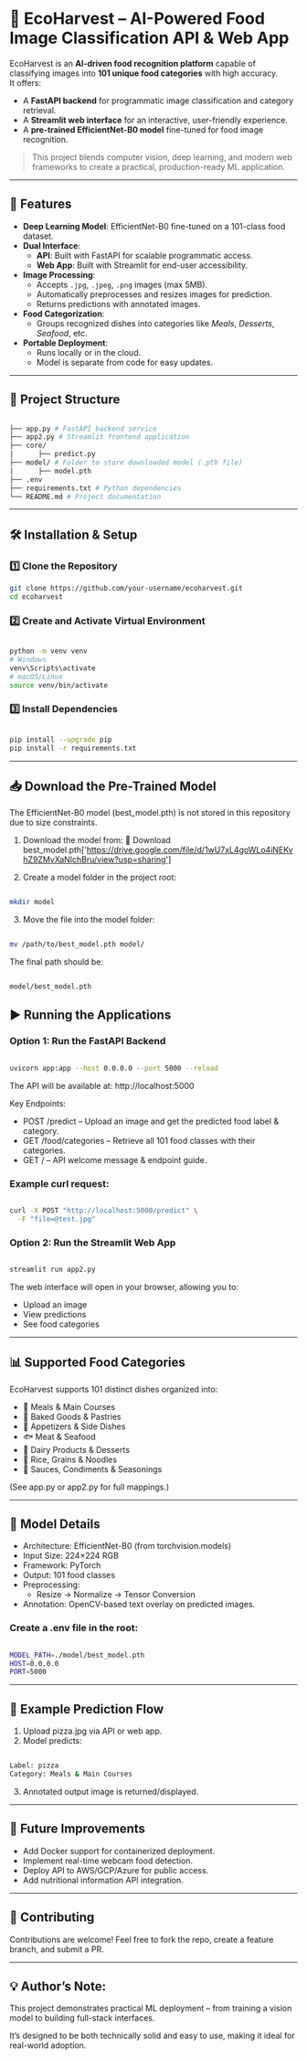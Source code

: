 # 🍏 EcoHarvest – AI-Powered Food Image Classification API & Web App

EcoHarvest is an **AI-driven food recognition platform** capable of classifying images into **101 unique food categories** with high accuracy.  
It offers:

- A **FastAPI backend** for programmatic image classification and category retrieval.  
- A **Streamlit web interface** for an interactive, user-friendly experience.  
- A **pre-trained EfficientNet-B0 model** fine-tuned for food image recognition.  

> This project blends computer vision, deep learning, and modern web frameworks to create a practical, production-ready ML application.

---

## 🚀 Features

- **Deep Learning Model**: EfficientNet-B0 fine-tuned on a 101-class food dataset.
- **Dual Interface**:
  - **API**: Built with FastAPI for scalable programmatic access.
  - **Web App**: Built with Streamlit for end-user accessibility.
- **Image Processing**:
  - Accepts `.jpg`, `.jpeg`, `.png` images (max 5MB).
  - Automatically preprocesses and resizes images for prediction.
  - Returns predictions with annotated images.
- **Food Categorization**:
  - Groups recognized dishes into categories like *Meals*, *Desserts*, *Seafood*, etc.
- **Portable Deployment**:
  - Runs locally or in the cloud.
  - Model is separate from code for easy updates.

---

## 📂 Project Structure
```bash

├── app.py # FastAPI backend service
├── app2.py # Streamlit frontend application
├── core/ 
|      ├── predict.py
├── model/ # Folder to store downloaded model (.pth file)
|      ├── model.pth
├── .env
├── requirements.txt # Python dependencies
└── README.md # Project documentation

```


---

## 🛠️ Installation & Setup

### 1️⃣ Clone the Repository
```bash
git clone https://github.com/your-username/ecoharvest.git
cd ecoharvest

```

### 2️⃣ Create and Activate Virtual Environment
```bash

python -m venv venv
# Windows
venv\Scripts\activate
# macOS/Linux
source venv/bin/activate

```

### 3️⃣ Install Dependencies

```bash

pip install --upgrade pip
pip install -r requirements.txt

```

---

## 📥 Download the Pre-Trained Model

The EfficientNet-B0 model (best_model.pth) is not stored in this repository due to size constraints.

1. Download the model from:
📎 Download best_model.pth['https://drive.google.com/file/d/1wU7xL4goWLo4iNEKvhZ9ZMvXaNlchBru/view?usp=sharing']

2. Create a model folder in the project root:

```bash 

mkdir model

```

3. Move the file into the model folder:

```bash

mv /path/to/best_model.pth model/

```

The final path should be:

```bash

model/best_model.pth

```

## ▶️ Running the Applications
### Option 1: Run the FastAPI Backend

```bash

uvicorn app:app --host 0.0.0.0 --port 5000 --reload

```

The API will be available at:
http://localhost:5000

Key Endpoints:
- POST /predict – Upload an image and get the predicted food label & category.
- GET /food/categories – Retrieve all 101 food classes with their categories.
- GET / – API welcome message & endpoint guide.

### Example curl request:

```bash

curl -X POST "http://localhost:5000/predict" \
  -F "file=@test.jpg"

```

### Option 2: Run the Streamlit Web App

```bash

streamlit run app2.py

```

The web interface will open in your browser, allowing you to:
- Upload an image
- View predictions
- See food categories

--- 

## 📊 Supported Food Categories

EcoHarvest supports 101 distinct dishes organized into:
- 🥘 Meals & Main Courses
- 🥐 Baked Goods & Pastries
- 🥗 Appetizers & Side Dishes
- 🐟 Meat & Seafood
- 🍦 Dairy Products & Desserts
- 🍜 Rice, Grains & Noodles
- 🥑 Sauces, Condiments & Seasonings

(See app.py or app2.py for full mappings.)

---

## 🧠 Model Details

- Architecture: EfficientNet-B0 (from torchvision.models)
- Input Size: 224×224 RGB
- Framework: PyTorch
- Output: 101 food classes
- Preprocessing:
    - Resize → Normalize → Tensor Conversion
- Annotation: OpenCV-based text overlay on predicted images.

### Create a .env file in the root:

```bash

MODEL_PATH=./model/best_model.pth
HOST=0.0.0.0
PORT=5000

```

---

## 🧪 Example Prediction Flow

1. Upload pizza.jpg via API or web app.
2. Model predicts:

```bash

Label: pizza
Category: Meals & Main Courses

```

3. Annotated output image is returned/displayed.

---

## 📌 Future Improvements

- Add Docker support for containerized deployment.
- Implement real-time webcam food detection.
- Deploy API to AWS/GCP/Azure for public access.
- Add nutritional information API integration.

---

## 🤝 Contributing
Contributions are welcome!
Feel free to fork the repo, create a feature branch, and submit a PR.

---

## 💡 Author’s Note:
This project demonstrates practical ML deployment – from training a vision model to building full-stack interfaces.

It’s designed to be both technically solid and easy to use, making it ideal for real-world adoption.